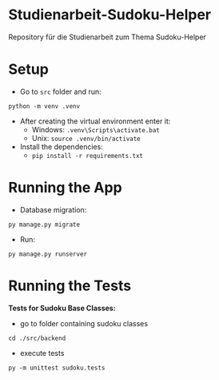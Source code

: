 # Studienarbeit-Sudoku-Helper
Repository für die Studienarbeit zum Thema Sudoku-Helper

# Setup
- Go to `src` folder and run:
```
python -m venv .venv
```
- After creating the virtual environment enter it:
    - Windows: `.venv\Scripts\activate.bat`
    - Unix: `source .venv/bin/activate`
- Install the dependencies:
    - `pip install -r requirements.txt`

# Running the App
- Database migration:
```
py manage.py migrate
```
- Run:
```
py manage.py runserver
```

# Running the Tests
**Tests for Sudoku Base Classes:**
- go to folder containing sudoku classes
```
cd ./src/backend
```
- execute tests
```
py -m unittest sudoku.tests
```